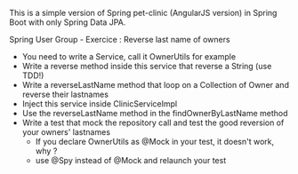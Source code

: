 This is a simple version of Spring pet-clinic (AngularJS version) in Spring Boot with only Spring Data JPA.


Spring User Group - Exercice : Reverse last name of owners

- You need to write a Service, call it OwnerUtils for example
- Write a reverse method inside this service that reverse a String (use TDD!)
- Write a reverseLastName method that loop on a Collection of Owner and reverse their lastnames
- Inject this service inside ClinicServiceImpl
- Use the reverseLastName method in the findOwnerByLastName method
- Write a test that mock the repository call and test the good reversion of your owners' lastnames
  - If you declare OwnerUtils as @Mock in your test, it doesn't work, why ?
  - use @Spy instead of @Mock and relaunch your test  
